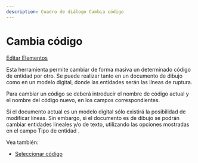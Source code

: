 ```yaml
---
description: Cuadro de diálogo Cambia código
---
```


# Cambia código

[Editar Elementos](../../fichas-de-herramientas/untitled-248/untitled-230.md)

Esta herramienta permite cambiar de forma masiva un determinado código de entidad por otro. Se puede realizar tanto en un documento de dibujo como en un modelo digital, donde las entidades serán las líneas de ruptura.

Para cambiar un código se deberá introducir el nombre de código actual y el nombre del código nuevo, en los campos correspondientes.

Si el documento actual es un modelo digital sólo existirá la posibilidad de modificar líneas. Sin embargo, si el documento es de dibujo se podrán cambiar entidades lineales y/o de texto, utilizando las opciones mostradas en el campo Tipo de entidad .

Vea también:

* [Seleccionar código](untitled-191.md)

